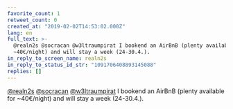 ```yaml
---
favorite_count: 1
retweet_count: 0
created_at: "2019-02-02T14:53:02.000Z"
lang: en
full_text: >-
  @realn2s @socracan @w3ltraumpirat I bookend an AirBnB (plenty available for
  ~40€/night) and will stay a week (24-30.4.).
in_reply_to_screen_name: realn2s
in_reply_to_status_id_str: "1091706408893145088"
replies: []
---
```


[@realn2s](https://twitter.com/realn2s)
[@socracan](https://twitter.com/socracan)
[@w3ltraumpirat](https://twitter.com/w3ltraumpirat) I bookend an AirBnB (plenty
available for ~40€/night) and will stay a week (24-30.4.).
